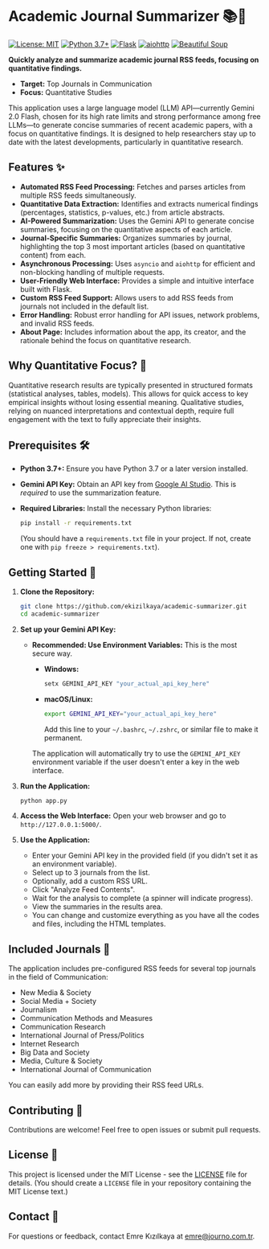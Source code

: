 # Academic Journal Summarizer 📚🤖

[![License: MIT](https://img.shields.io/badge/License-MIT-yellow.svg)](https://opensource.org/licenses/MIT)
[![Python 3.7+](https://img.shields.io/badge/python-3.7+-blue.svg)](https://www.python.org/downloads/)
[![Flask](https://img.shields.io/badge/flask-%23000.svg?style=for-the-badge&logo=flask&logoColor=white)](https://flask.palletsprojects.com/)
[![aiohttp](https://img.shields.io/badge/aiohttp-%232196f3.svg?style=for-the-badge&logo=aiohttp&logoColor=white)](https://docs.aiohttp.org/)
[![Beautiful Soup](https://img.shields.io/badge/beautifulsoup4-%23444444.svg?style=for-the-badge&logo=beautifulsoup&logoColor=white)](https://www.crummy.com/software/BeautifulSoup/bs4/doc/)

**Quickly analyze and summarize academic journal RSS feeds, focusing on quantitative findings.**

- **Target:** Top Journals in Communication
- **Focus:** Quantitative Studies

This application uses a large language model (LLM) API—currently Gemini 2.0 Flash, chosen for its high rate limits and strong performance among free LLMs—to generate concise summaries of recent academic papers, with a focus on quantitative findings. It is designed to help researchers stay up to date with the latest developments, particularly in quantitative research.

## Features ✨

*   **Automated RSS Feed Processing:** Fetches and parses articles from multiple RSS feeds simultaneously.
*   **Quantitative Data Extraction:** Identifies and extracts numerical findings (percentages, statistics, p-values, etc.) from article abstracts.
*   **AI-Powered Summarization:** Uses the  Gemini API to generate concise summaries, focusing on the quantitative aspects of each article.
*   **Journal-Specific Summaries:** Organizes summaries by journal, highlighting the top 3 most important articles (based on quantitative content) from each.
*   **Asynchronous Processing:** Uses `asyncio` and `aiohttp` for efficient and non-blocking handling of multiple requests.
*   **User-Friendly Web Interface:** Provides a simple and intuitive interface built with Flask.
*   **Custom RSS Feed Support:** Allows users to add RSS feeds from journals not included in the default list.
*   **Error Handling:** Robust error handling for API issues, network problems, and invalid RSS feeds.
*   **About Page:** Includes information about the app, its creator, and the rationale behind the focus on quantitative research.

## Why Quantitative Focus? 🎯

Quantitative research results are typically presented in structured formats (statistical analyses, tables, models). This allows for quick access to key empirical insights without losing essential meaning. Qualitative studies, relying on nuanced interpretations and contextual depth, require full engagement with the text to fully appreciate their insights.

## Prerequisites 🛠️

*   **Python 3.7+:** Ensure you have Python 3.7 or a later version installed.
*   **Gemini API Key:** Obtain an API key from [Google AI Studio](https://aistudio.google.com/).  This is *required* to use the summarization feature.
*   **Required Libraries:** Install the necessary Python libraries:

    ```bash
    pip install -r requirements.txt
    ```
    (You should have a `requirements.txt` file in your project. If not, create one with `pip freeze > requirements.txt`).

## Getting Started 🚀

1.  **Clone the Repository:**

    ```bash
    git clone https://github.com/ekizilkaya/academic-summarizer.git
    cd academic-summarizer
    ```

2.  **Set up your Gemini API Key:**

    *   **Recommended: Use Environment Variables:**  This is the most secure way.
        *   **Windows:**
            ```bash
            setx GEMINI_API_KEY "your_actual_api_key_here"
            ```
        *   **macOS/Linux:**
            ```bash
            export GEMINI_API_KEY="your_actual_api_key_here"
            ```
            Add this line to your `~/.bashrc`, `~/.zshrc`, or similar file to make it permanent.

        The application will automatically try to use the `GEMINI_API_KEY` environment variable if the user doesn't enter a key in the web interface.

3.  **Run the Application:**

    ```bash
    python app.py
    ```

4.  **Access the Web Interface:** Open your web browser and go to `http://127.0.0.1:5000/`.

5.  **Use the Application:**
    *   Enter your Gemini API key in the provided field (if you didn't set it as an environment variable).
    *   Select up to 3 journals from the list.
    *   Optionally, add a custom RSS URL.
    *   Click "Analyze Feed Contents".
    *   Wait for the analysis to complete (a spinner will indicate progress).
    *   View the summaries in the results area.
    *   You can change and customize everything as you have all the codes and files, including the HTML templates.

## Included Journals 📰

The application includes pre-configured RSS feeds for several top journals in the field of Communication:

*   New Media & Society
*   Social Media + Society
*   Journalism
*   Communication Methods and Measures
*   Communication Research
*   International Journal of Press/Politics
*   Internet Research
*   Big Data and Society
*   Media, Culture & Society
*   International Journal of Communication

You can easily add more by providing their RSS feed URLs.

## Contributing 🤝

Contributions are welcome! Feel free to open issues or submit pull requests.

## License 📝

This project is licensed under the MIT License - see the [LICENSE](LICENSE) file for details.  (You should create a `LICENSE` file in your repository containing the MIT License text.)

## Contact 📧

For questions or feedback, contact Emre Kızılkaya at [emre@journo.com.tr](mailto:emre@journo.com.tr).